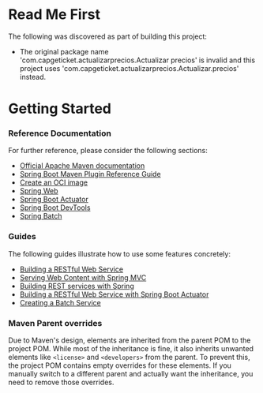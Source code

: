 # Read Me First
The following was discovered as part of building this project:

* The original package name 'com.capgeticket.actualizarprecios.Actualizar precios' is invalid and this project uses 'com.capgeticket.actualizarprecios.Actualizar.precios' instead.

# Getting Started

### Reference Documentation
For further reference, please consider the following sections:

* [Official Apache Maven documentation](https://maven.apache.org/guides/index.html)
* [Spring Boot Maven Plugin Reference Guide](https://docs.spring.io/spring-boot/3.3.4/maven-plugin)
* [Create an OCI image](https://docs.spring.io/spring-boot/3.3.4/maven-plugin/build-image.html)
* [Spring Web](https://docs.spring.io/spring-boot/docs/3.3.4/reference/htmlsingle/index.html#web)
* [Spring Boot Actuator](https://docs.spring.io/spring-boot/docs/3.3.4/reference/htmlsingle/index.html#actuator)
* [Spring Boot DevTools](https://docs.spring.io/spring-boot/docs/3.3.4/reference/htmlsingle/index.html#using.devtools)
* [Spring Batch](https://docs.spring.io/spring-boot/docs/3.3.4/reference/htmlsingle/index.html#howto.batch)

### Guides
The following guides illustrate how to use some features concretely:

* [Building a RESTful Web Service](https://spring.io/guides/gs/rest-service/)
* [Serving Web Content with Spring MVC](https://spring.io/guides/gs/serving-web-content/)
* [Building REST services with Spring](https://spring.io/guides/tutorials/rest/)
* [Building a RESTful Web Service with Spring Boot Actuator](https://spring.io/guides/gs/actuator-service/)
* [Creating a Batch Service](https://spring.io/guides/gs/batch-processing/)

### Maven Parent overrides

Due to Maven's design, elements are inherited from the parent POM to the project POM.
While most of the inheritance is fine, it also inherits unwanted elements like `<license>` and `<developers>` from the parent.
To prevent this, the project POM contains empty overrides for these elements.
If you manually switch to a different parent and actually want the inheritance, you need to remove those overrides.

